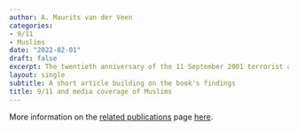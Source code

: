 ```yaml
---
author: A. Maurits van der Veen
categories:
- 9/11
- Muslims
date: "2022-02-01"
draft: false
excerpt: The twentieth anniversary of the 11 September 2001 terrorist attacks is an opportune moment to take stock of the impact of those attacks on the U.S. media’s coverage of Muslims and Islam. We wrote a short article highlighting and building on some key findings in the book.
layout: single
subtitle: A short article building on the book's findings
title: 9/11 and media coverage of Muslims
---
```


More information on the [related publications](/related/) page [here](/related/bjwa/).
